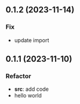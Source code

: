 ## 0.1.2 (2023-11-14)

### Fix

- update import

## 0.1.1 (2023-11-10)

### Refactor

- **src**: add code
- hello world
